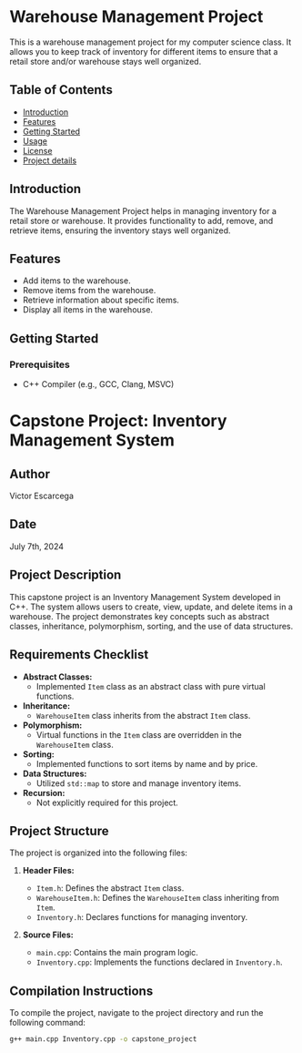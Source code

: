 # Warehouse Management Project

This is a warehouse management project for my computer science class. It allows you to keep track of inventory for different items to ensure that a retail store and/or warehouse stays well organized.

## Table of Contents
- [Introduction](#introduction)
- [Features](#features)
- [Getting Started](#getting-started)
- [Usage](#usage)
- [License](#license)
- [Project details](#requirements-checklist)

## Introduction
The Warehouse Management Project helps in managing inventory for a retail store or warehouse. It provides functionality to add, remove, and retrieve items, ensuring the inventory stays well organized.

## Features
- Add items to the warehouse.
- Remove items from the warehouse.
- Retrieve information about specific items.
- Display all items in the warehouse.

## Getting Started

### Prerequisites
- C++ Compiler (e.g., GCC, Clang, MSVC)

# Capstone Project: Inventory Management System

## Author
Victor Escarcega

## Date
July 7th, 2024

## Project Description
This capstone project is an Inventory Management System developed in C++. The system allows users to create, view, update, and delete items in a warehouse. The project demonstrates key concepts such as abstract classes, inheritance, polymorphism, sorting, and the use of data structures.

## Requirements Checklist

- **Abstract Classes:**
  - Implemented `Item` class as an abstract class with pure virtual functions.
- **Inheritance:**
  - `WarehouseItem` class inherits from the abstract `Item` class.
- **Polymorphism:**
  - Virtual functions in the `Item` class are overridden in the `WarehouseItem` class.
- **Sorting:**
  - Implemented functions to sort items by name and by price.
- **Data Structures:**
  - Utilized `std::map` to store and manage inventory items.
- **Recursion:**
  - Not explicitly required for this project.

## Project Structure

The project is organized into the following files:

1. **Header Files:**
   - `Item.h`: Defines the abstract `Item` class.
   - `WarehouseItem.h`: Defines the `WarehouseItem` class inheriting from `Item`.
   - `Inventory.h`: Declares functions for managing inventory.

2. **Source Files:**
   - `main.cpp`: Contains the main program logic.
   - `Inventory.cpp`: Implements the functions declared in `Inventory.h`.

## Compilation Instructions

To compile the project, navigate to the project directory and run the following command:

```sh
g++ main.cpp Inventory.cpp -o capstone_project


